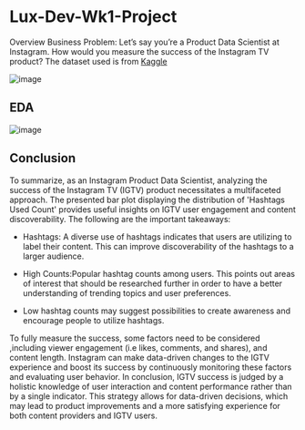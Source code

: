 # Lux-Dev-Wk1-Project
Overview
Business Problem: Let’s say you’re a Product Data Scientist at Instagram. How would you measure the success of the Instagram TV product? The dataset used is from <a href="https://www.kaggle.com/datasets/sanjanchaudhari/user-behavior-on-instagram" target="_blank" rel="noopener">Kaggle</a>

![image](https://github.com/AURALIA-MALIK/Lux-Dev-Wk1-Project/assets/22881701/cc4309e5-2f65-40a4-85f5-1d329cb69565)

## EDA
![image](https://github.com/AURALIA-MALIK/Lux-Dev-Wk1-Project/assets/22881701/9ce63107-d465-448a-87df-b51e5013e151)

## Conclusion
To summarize, as an Instagram Product Data Scientist, analyzing the success of the Instagram TV (IGTV) product necessitates a multifaceted approach. The presented bar plot displaying the distribution of 'Hashtags Used Count' provides useful insights on IGTV user engagement and content discoverability. The following are the important takeaways:

* Hashtags: A diverse use of hashtags indicates that users are utilizing to label their content. This can improve discoverability of the hashtags to a larger audience.

* High Counts:Popular hashtag counts among users. This points out areas of interest that should be researched further in order to have a better understanding of trending topics and user preferences.

* Low hashtag counts may suggest possibilities to create awareness and encourage people to utilize hashtags.

To fully measure the success, some factors need to be considered ,including viewer engagement (i.e likes, comments, and shares), and content length. Instagram can make data-driven changes to the IGTV experience and boost its success by continuously monitoring these factors and evaluating user behavior. In conclusion, IGTV success is judged by a holistic knowledge of user interaction and content performance rather than by a single indicator. This strategy allows for data-driven decisions, which may lead to product improvements and a more satisfying experience for both content providers and IGTV users.
